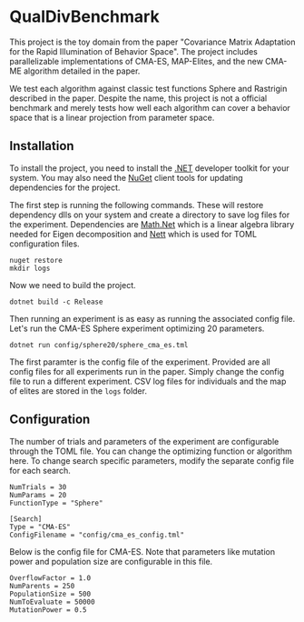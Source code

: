 # QualDivBenchmark

This project is the toy domain from the paper "Covariance Matrix Adaptation for the Rapid Illumination of Behavior Space". The project includes parallelizable implementations of CMA-ES, MAP-Elites, and the new CMA-ME algorithm detailed in the paper.

We test each algorithm against classic test functions Sphere and Rastrigin described in the paper. Despite the name, this project is not a official benchmark and merely tests how well each algorithm can cover a behavior space that is a linear projection from parameter space.

## Installation

To install the project, you need to install the [.NET](https://dotnet.microsoft.com/download) developer toolkit for your system. You may also need the [NuGet](https://docs.microsoft.com/en-us/nuget/install-nuget-client-tools) client tools for updating dependencies for the project.

The first step is running the following commands. These will restore dependency dlls on your system and create a directory to save log files for the experiment. Dependencies are [Math.Net](https://numerics.mathdotnet.com/) which is a linear algebra library needed for Eigen decomposition and [Nett](https://github.com/paiden/Nett) which is used for TOML configuration files.

```
nuget restore
mkdir logs
```

Now we need to build the project.

```
dotnet build -c Release
```

Then running an experiment is as easy as running the associated config file. Let's run the CMA-ES Sphere experiment optimizing 20 parameters.

```
dotnet run config/sphere20/sphere_cma_es.tml
```

The first paramter is the config file of the experiment. Provided are all config files for all experiments run in the paper. Simply change the config file to run a different experiment. CSV log files for individuals and the map of elites are stored in the `logs` folder.

## Configuration

The number of trials and parameters of the experiment are configurable through the TOML file. You can change the optimizing function or algorithm here. To change search specific parameters, modify the separate config file for each search.

```
NumTrials = 30
NumParams = 20
FunctionType = "Sphere"

[Search]
Type = "CMA-ES"
ConfigFilename = "config/cma_es_config.tml"
```

Below is the config file for CMA-ES. Note that parameters like mutation power and population size are configurable in this file.

```
OverflowFactor = 1.0
NumParents = 250
PopulationSize = 500
NumToEvaluate = 50000
MutationPower = 0.5
```

